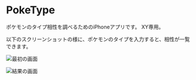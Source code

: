 PokeType
========

ポケモンのタイプ相性を調べるためのiPhoneアプリです。 XY専用。

以下のスクリーンショットの様に、ポケモンのタイプを入力すると、相性が一覧できます。

![最初の画面](https://raw.github.com/AknEp/PokeType/master/images/firstView.png)

![結果の画面](https://raw.github.com/AknEp/PokeType/blob/master/images/resultView.png)
